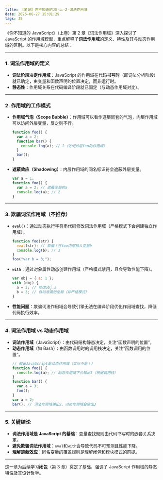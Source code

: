 ```yaml
---
title: 【笔记】你不知道的JS-上-2-词法作用域
date: 2025-06-27 15:01:29
tags: JS
---
```


《你不知道的 JavaScript》（上卷）第 2 章《词法作用域》深入探讨了 JavaScript 的作用域模型，重点解释了**词法作用域**的定义、特性及其与动态作用域的区别。以下是核心内容的总结：

---

### 1. **词法作用域的定义**

- **词法阶段决定作用域**：JavaScript 的作用域在代码**书写时**（即词法分析阶段）就已确定，由变量和函数声明的位置决定，而非运行时。
- **静态性**：作用域关系在代码编译阶段就已固定（与动态作用域对比）。

---

### 2. **作用域的工作模式**

- **作用域气泡（Scope Bubble）**：作用域可以看作逐层嵌套的气泡，内层作用域可以访问外层变量，反之则不行。
  ```javascript
  function foo() {
    var a = 2;
    function bar() {
      console.log(a); // 2（访问外层foo的作用域）
    }
    bar();
  }
  ```
- **遮蔽效应（Shadowing）**：内层作用域的同名标识符会遮蔽外层变量。
  ```javascript
  var a = 1;
  function foo() {
    var a = 2; // 遮蔽全局的a
    console.log(a); // 2
  }
  ```

---

### 3. **欺骗词法作用域（不推荐）**

- **`eval()`**：通过动态执行字符串代码修改词法作用域（严格模式下会创建独立作用域）。
  ```javascript
  function foo(str) {
    eval(str); // 欺骗！在foo内部插入变量b
    console.log(b); // 3
  }
  foo("var b = 3;");
  ```
- **`with`**：通过对象属性动态创建作用域（严格模式禁用，且会导致性能下降）。
  ```javascript
  var obj = { a: 1 };
  with (obj) {
    a = 2; // 修改obj.a
    b = 3; // 自动泄漏到全局（非严格模式）
  }
  ```
- **性能问题**：欺骗词法作用域会导致引擎无法在编译阶段优化作用域查找，降低代码执行效率。

---

### 4. **词法作用域 vs 动态作用域**

- **词法作用域**（JavaScript）：由代码结构静态决定，关注“函数声明的位置”。
- **动态作用域**（如 Bash）：由函数调用时的调用栈决定，关注“函数调用的位置”。
  ```javascript
  // 假设JavaScript是动态作用域（实际不是！）
  function foo() {
    console.log(a); // 动态作用域下会输出3（根据调用栈）
  }
  function bar() {
    var a = 3;
    foo();
  }
  var a = 2;
  bar(); // 词法作用域输出2，动态作用域会输出3
  ```

---

### 5. **关键结论**

- **词法作用域是 JavaScript 的基础**：变量查找规则由代码书写时的嵌套关系决定。
- **避免欺骗词法作用域**：`eval`和`with`会导致代码不可预测且性能下降。
- **理解遮蔽效应**：同名变量的覆盖规则是理解闭包和模块模式的前提。

---

这一章为后续学习**闭包**（第 3 章）奠定了基础，强调了 JavaScript 作用域的静态特性及其设计哲学。

